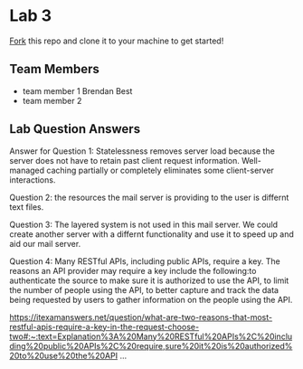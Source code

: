 # Lab 3
[Fork](https://docs.github.com/en/get-started/quickstart/fork-a-repo) this repo and clone it to your machine to get started!

## Team Members
- team member 1 Brendan Best
- team member 2

## Lab Question Answers

Answer for Question 1: 
Statelessness removes server load because the server does not have to retain past client request information. Well-managed caching partially or completely eliminates some client-server interactions.

Question 2:
the resources the mail server is providing to the user is differnt text files. 

Question 3: 
The layered system is not used in this mail server. We could create another server with a differnt functionality and use it to speed up and aid our mail server. 

Question 4:
Many RESTful APIs, including public APIs, require a key. The reasons an API provider may require a key include the following:to authenticate the source to make sure it is authorized to use the API, to limit the number of people using the API, to better capture and track the data being requested by users
to gather information on the people using the API.

https://itexamanswers.net/question/what-are-two-reasons-that-most-restful-apis-require-a-key-in-the-request-choose-two#:~:text=Explanation%3A%20Many%20RESTful%20APIs%2C%20including%20public%20APIs%2C%20require,sure%20it%20is%20authorized%20to%20use%20the%20API
...
